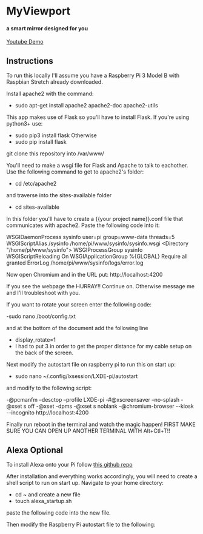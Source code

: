 # MyViewport
#### a smart mirror designed for you

[Youtube Demo](https://www.youtube.com/watch?v=-42N0AdAzV8)

## Instructions

To run this locally I'll assume you have a Raspberry Pi 3 Model B with Raspbian Stretch already downloaded. 

Install apache2 with the command:
- sudo apt-get install apache2 apache2-doc apache2-utils

This app makes use of Flask so you'll have to install Flask. If you're using python3+ use:
- sudo pip3 install flask
Otherwise
- sudo pip install flask

git clone this repository into /var/www/

You'll need to make a wsgi file for Flask and Apache to talk to eachother. Use the following command to get to apache2's folder:
- cd /etc/apache2

and traverse into the sites-available folder
- cd sites-available

In this folder you'll have to create a {{your project name}}.conf file that communicates with apache2.
Paste the following code into it:

WSGIDaemonProcess sysinfo user=pi group=www-data threads=5
WSGIScriptAlias /sysinfo /home/pi/www/sysinfo/sysinfo.wsgi
<Directory "/home/pi/www/sysinfo">
	WSGIProcessGroup sysinfo
	WSGIScriptReloading On
	WSGIApplicationGroup %{GLOBAL}
	Require all granted
</Directory>
ErrorLog /home/pi/www/sysinfo/logs/error.log

Now open Chromium and in the URL put: http://localhost:4200

If you see the webpage the HURRAY!! Continue on. Otherwise message me and I'll troubleshoot with you.

If you want to rotate your screen enter the following code:

-sudo nano /boot/config.txt

and at the bottom of the document add the following line

- display_rotate=1
- I had to put 3 in order to get the proper distance for my cable setup on the back of the screen.

Next modify the autostart file on raspberry pi to run this on start up:

- sudo nano ~/.config/lxsession/LXDE-pi/autostart

and modify to the following script:

-@pcmanfm –desctop –profile LXDE-pi 
-#@xscreensaver –no-splash 
-@xset s off 
-@xset -dpms 
-@xset s noblank 
-@chromium-browser --kiosk --incognito http://localhost:4200

Finally run reboot in the terminal and watch the magic happen!
FIRST MAKE SURE YOU CAN OPEN UP ANOTHER TERMINAL WITH Alt+Ctl+T!!

## Alexa Optional

To install Alexa onto your Pi follow [this github repo](https://github.com/alexa/alexa-avs-sample-app/wiki/Raspberry-Pi)

After installation and everything works accordingly, you will need to create a shell script to run on start up. Navigate to your home directory:
- cd ~
and create a new file
- touch alexa_startup.sh

paste the following code into the new file.


Then modify the Raspberry Pi autostart file to the following:
